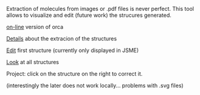 Extraction of molecules from images or .pdf files is never perfect. This tool allows to visualize and edit (future work) the strucures generated.

[on-line](https://cactus.nci.nih.gov/cgi-bin/osra/index.cgi) version of orca

[Details](generation) about the extracion of the structures


[Edit](index3.html) first structure (currently only displayed in JSME)


[Look](index2.html) at all structures 

Project: click on the structure on the right to correct it.

(interestingly the later does not work locally... problems with .svg files)

